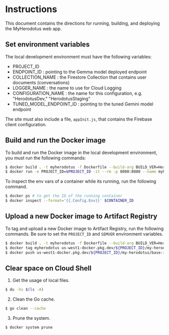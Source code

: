 # Instructions

This document contains the directions for running, building, and deploying the
MyHerodotus web app.

## Set environment variables

The local development environment must have the following variables:

+ PROJECT_ID
+ ENDPOINT_ID : pointing to the Gemma model deployed endpoint
+ COLLECTION_NAME : the Firestore Collection that contains user documents (conversations)
+ LOGGER_NAME : the name to use for Cloud Logging
+ CONFIGURATION_NAME : the name for this configuration, e.g. "HerodotusDev," "HerodotusStaging"
+ TUNED_MODEL_ENDPOINT_ID : pointing to the tuned Gemini model endpoint

The site must also include a file, `appInit.js`, that contains the Firebase client
configuration.

## Build and run the Docker image

To build and run the Docker image in the local development environment, you must 
run the following commands:

```sh
$ docker build . -t myherodotus -f Dockerfile --build-arg BUILD_VER=HerodotusStaging 
$ docker run -e PROJECT_ID=$PROJECT_ID -it --rm -p 8080:8080 --name myherodotus-running myherodotus 
```

To inspect the env vars of a container while its running, run the following command.

```sh
$ docker ps # to get the ID of the running container
$ docker inspect --format='{{.Config.Env}}' $CONTAINER_ID
```

## Upload a new Docker image to Artifact Registry

To tag and upload a new Docker image to Artifact Registry, run the
following commands. Be sure to set the `PROJECT_ID` and `SEMVER` environment
variables.

```sh
$ docker build . -t myherodotus -f Dockerfile --build-arg BUILD_VER=Herodotus
$ docker tag myherodotus us-west1-docker.pkg.dev/${PROJECT_ID}/my-herodotus/base-image:${SEMVER}
$ docker push us-west1-docker.pkg.dev/${PROJECT_ID}/my-herodotus/base-image:${SEMVER}
```

## Clear space on Cloud Shell

1. Get the usage of local files.

```sh
$ du -hs $(ls -A)
```

2. Clean the Go cache.

```sh
$ go clean --cache
```

3. Prune the system.

```sh
$ docker system prune
```